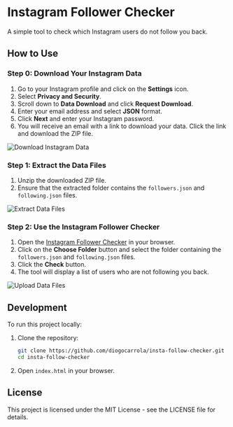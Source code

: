 # Instagram Follower Checker

A simple tool to check which Instagram users do not follow you back.

## How to Use

### Step 0: Download Your Instagram Data

1. Go to your Instagram profile and click on the **Settings** icon.
2. Select **Privacy and Security**.
3. Scroll down to **Data Download** and click **Request Download**.
4. Enter your email address and select **JSON** format.
5. Click **Next** and enter your Instagram password.
6. You will receive an email with a link to download your data. Click the link and download the ZIP file.

![Download Instagram Data](images/download-data.png)

### Step 1: Extract the Data Files

1. Unzip the downloaded ZIP file.
2. Ensure that the extracted folder contains the `followers.json` and `following.json` files.

![Extract Data Files](images/extract-data.png)

### Step 2: Use the Instagram Follower Checker

1. Open the [Instagram Follower Checker](https://diogocarrola.github.io/insta-follow-checker) in your browser.
2. Click on the **Choose Folder** button and select the folder containing the `followers.json` and `following.json` files.
3. Click the **Check** button.
4. The tool will display a list of users who are not following you back.

![Upload Data Files](images/upload-data.png)

## Development

To run this project locally:

1. Clone the repository:
    ```bash
    git clone https://github.com/diogocarrola/insta-follow-checker.git
    cd insta-follow-checker
    ```

2. Open `index.html` in your browser.

## License

This project is licensed under the MIT License - see the LICENSE file for details.
